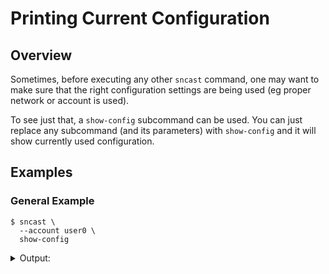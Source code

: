 # Printing Current Configuration

## Overview

Sometimes, before executing any other `sncast` command, one may want to make sure that the right
configuration settings are being used (eg proper network or account is used).

To see just that, a `show-config` subcommand can be used. You can just
replace any subcommand (and its parameters) with `show-config` and it will show currently used configuration.


## Examples

### General Example

```shell
$ sncast \
  --account user0 \
  show-config 
```

<details>
<summary>Output:</summary>

```shell
command: show-config
account: user0
chain_id: alpha-sepolia
rpc_url: http://127.0.0.1:5055
```
</details>
<br>